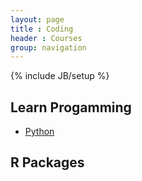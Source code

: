 ```yaml
---
layout: page
title : Coding
header : Courses
group: navigation
---
```

{% include JB/setup %}

## Learn Progamming 

* [Python](python)





## R Packages 





